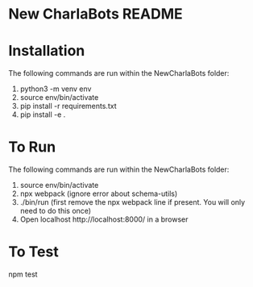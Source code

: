 # New CharlaBots README
# Installation 
The following commands are run within the NewCharlaBots folder:
1. python3 -m venv env
2. source env/bin/activate
3. pip install -r requirements.txt
4. pip install -e .

# To Run 
The following commands are run within the NewCharlaBots folder:
1. source env/bin/activate
2. npx webpack
(ignore error about schema-utils)
3. ./bin/run
    (first remove the npx webpack line if present. You will only need to do this once)
4. Open localhost http://localhost:8000/ in a browser

# To Test
npm test



